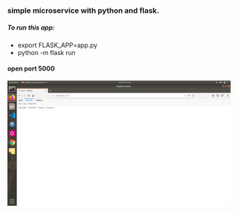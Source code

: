 ### simple microservice with python and flask.

##### To run this app:
- export FLASK_APP=app.py
- python -m flask run

#### open port 5000



![alt text](mic.png "screenshot  output of the service")